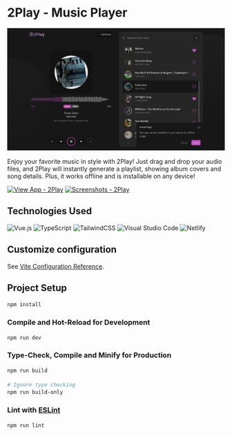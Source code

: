 # 2Play - Music Player

![App Logo](/public/social.png)

Enjoy your favorite music in style with 2Play! Just drag and drop your audio files, and 2Play will instantly generate a playlist, showing album covers and song details. Plus, it works offline and is installable on any device!


[![View App - 2Play](https://img.shields.io/badge/View_App-2PLAY-bd51b7?style=for-the-badge)](https://2play.netlify.app/) [![Screenshots - 2Play](https://img.shields.io/badge/Screenshots-Behance-1769ff?style=for-the-badge)](https://www.behance.net/gallery/204477791/2Play-Music-Player)


## Technologies Used
![Vue.js](https://img.shields.io/badge/vuejs-%2335495e.svg?style=for-the-badge&logo=vuedotjs&logoColor=%234FC08D)
![TypeScript](https://img.shields.io/badge/typescript-%23007ACC.svg?style=for-the-badge&logo=typescript&logoColor=white)
![TailwindCSS](https://img.shields.io/badge/tailwindcss-%2338B2AC.svg?style=for-the-badge&logo=tailwind-css&logoColor=white)
![Visual Studio Code](https://img.shields.io/badge/VS%20Code-0078d7.svg?style=for-the-badge&logo=visual-studio-code&logoColor=white)
![Netlify](https://img.shields.io/badge/netlify-%23000000.svg?style=for-the-badge&logo=netlify&logoColor=#00C7B7)

## Customize configuration

See [Vite Configuration Reference](https://vitejs.dev/config/).

## Project Setup

```sh
npm install
```

### Compile and Hot-Reload for Development

```sh
npm run dev
```

### Type-Check, Compile and Minify for Production

```sh
npm run build

# Ignore type checking
npm run build-only
```

### Lint with [ESLint](https://eslint.org/)

```sh
npm run lint
```
